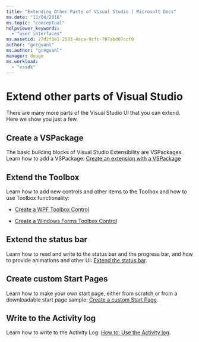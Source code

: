 ```yaml
---
title: "Extending Other Parts of Visual Studio | Microsoft Docs"
ms.date: "11/04/2016"
ms.topic: "conceptual"
helpviewer_keywords: 
  - "user interfaces"
ms.assetid: 27d2f1e1-2503-4aca-9cfc-707abd07ccf0
author: "gregvanl"
ms.author: "gregvanl"
manager: douge
ms.workload: 
  - "vssdk"
---
```

# Extend other parts of Visual Studio
There are many more parts of the Visual Studio UI that you can extend. Here we show you just a few.  
  
## Create a VSPackage  
 The basic building blocks of Visual Studio Extensibility are VSPackages.  Learn how to add a VSPackage: [Create an extension with a VSPackage](../extensibility/creating-an-extension-with-a-vspackage.md)  
  
## Extend the Toolbox  
 Learn how to add new controls and other items to the Toolbox and how to use Toolbox functionality:  
  
-   [Create a WPF Toolbox Control](../extensibility/creating-a-wpf-toolbox-control.md)  
  
-   [Create a Windows Forms Toolbox Control](../extensibility/creating-a-windows-forms-toolbox-control.md)  
  
## Extend the status bar  
 Learn how to read and write to the status bar and the progress bar, and how to provide animations and other UI: [Extend the status bar](../extensibility/extending-the-status-bar.md).  
  
## Create custom Start Pages  
 Learn how to make your own start page, either from scratch or from a downloadable start page sample: [Create a custom Start Page](../extensibility/creating-a-custom-start-page.md).  
  
## Write to the Activity log  
 Learn how to write to the Activity Log: [How to: Use the Activity log](../extensibility/how-to-use-the-activity-log.md).